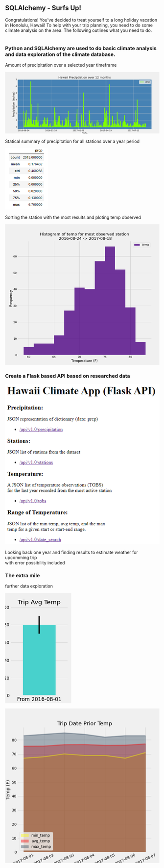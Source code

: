 ## SQLAlchemy - Surfs Up!

Congratulations! You've decided to treat yourself to a long holiday vacation in Honolulu, Hawaii! To help with your trip planning, you need to do some climate analysis on the area. The following outlines what you need to do.
<br>
<br>
### Python and SQLAlchemy are used to do basic climate analysis and data exploration of the climate database.

Amount of precipitation over a selected year timeframe

![2017_08_03_year_prior_prcp](./images/2017_08_03_year_prior_prcp.png)

Statical summary of precipitation for all stations over a year period

![describe_prcp](./images/describe_prcp.png)

Sorting the station with the most results and ploting temp observed

![hist_temp](./images/hist_temp.png)

### Create a Flask based API based on researched data
![Flask API preview](./images/climate_flask_app.png)

Looking back one year and finding results to estimate weather for upcomming trip <br>
with error possibility included

### The extra mile 

further data exploration


![trip average temp](./images/trip_avg_temp.png)


![Area plot for prior vacation day temps](./images/norm_temp_plot.png)
